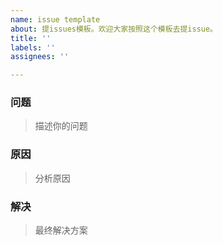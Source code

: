 ```yaml
---
name: issue template
about: 提issues模板。欢迎大家按照这个模板去提issue。
title: ''
labels: ''
assignees: ''

---
```


### 问题

> 描述你的问题

### 原因

> 分析原因

### 解决

>  最终解决方案
